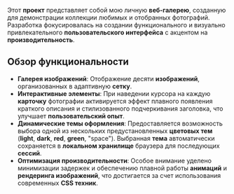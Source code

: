 Этот **проект** представляет собой мою личную **веб-галерею**, созданную для демонстрации коллекции любимых и отобранных фотографий. Разработка фокусировалась на создании функционального и визуально привлекательного **пользовательского интерфейса** с акцентом на **производительность**.

## Обзор функциональности

* **Галерея изображений**: Отображение десяти **изображений**, организованных в адаптивную **сетку**.
* **Интерактивные элементы**: При наведении курсора на каждую **карточку** фотографии активируется эффект плавного появления краткого описания и стилизованного подчеркивания заголовка, что улучшает **пользовательский опыт**.
* **Динамические темы оформления**: Предоставляется возможность выбора одной из нескольких предустановленных **цветовых тем** (**light**, **dark**, **red**, **green**, "space"). Выбранная **тема** автоматически сохраняется в **локальном хранилище** браузера для последующих **сессий**.
* **Оптимизация производительности**: Особое внимание уделено минимизации задержек и обеспечению плавной работы **анимаций** и **рендеринга изображений**, что достигается за счет использования современных **CSS техник**.
